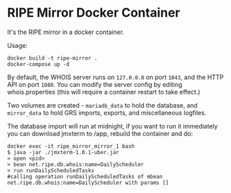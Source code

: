 # RIPE Mirror Docker Container

It's the RIPE mirror in a docker container.

Usage:

```
docker build -t ripe-mirror .
docker-compose up -d
```

By default, the WHOIS server runs on `127.0.0.8` on port `1043`, and the HTTP API on port `1080`. You can modify the server config by editing whois.properties (this will require a container restart to take effect.)

Two volumes are created - `mariadb_data` to hold the database, and `mirror_data` to hold GRS imports, exports, and miscellaneous logfiles.

The database import will run at midnight, if you want to run it immediately you can download jmxterm to /app, rebuild the container and do:
```
docker exec -it ripe_mirror_mirror_1 bash
$ java -jar ./jmxterm-1.0.1-uber.jar
> open <pid>
> bean net.ripe.db.whois:name=DailyScheduler
> run runDailyScheduledTasks
#calling operation runDailyScheduledTasks of mbean net.ripe.db.whois:name=DailyScheduler with params []
```